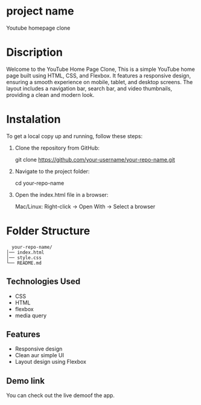 # project name

Youtube homepage clone

# Discription

Welcome to the YouTube Home Page Clone, This is a simple YouTube home page built using HTML, CSS, and Flexbox. It features a responsive design, ensuring a smooth experience on mobile, tablet, and desktop screens. The layout includes a navigation bar, search bar, and video thumbnails, providing a clean and modern look. 

# Instalation

To get a local copy up and running, follow these steps:

1. Clone the repository from GitHub:

    git clone https://github.com/your-username/your-repo-name.git
    
2. Navigate to the project folder:

    cd your-repo-name
    
3. Open the index.html file in a browser:

   Mac/Linux: Right-click → Open With → Select a browser
   
# Folder Structure
  
      your-repo-name/ 
    │── index.html 
    │── style.css 
    └── README.md 

## Technologies Used

- CSS
- HTML
- flexbox
- media query

## Features

- Responsive design
- Clean aur simple UI
- Layout design using Flexbox

## Demo link
You can check out the live demoof the app.




